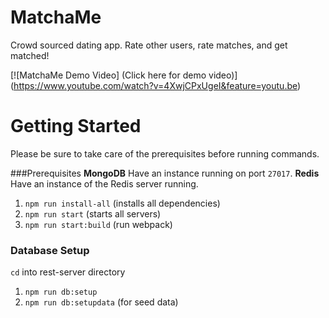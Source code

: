 # MatchaMe
Crowd sourced dating app. Rate other users, rate matches, and get matched!

[![MatchaMe Demo Video] (Click here for demo video)]
(https://www.youtube.com/watch?v=4XwjCPxUgeI&feature=youtu.be)

# Getting Started
Please be sure to take care of the prerequisites before running commands.

###Prerequisites
**MongoDB** Have an instance running on port `27017`. 
**Redis** Have an instance of the Redis server running.

1. `npm run install-all` (installs all dependencies)
2. `npm run start` (starts all servers)
3. `npm run start:build` (run webpack)

### Database Setup
`cd` into rest-server directory

1. `npm run db:setup` 
2. `npm run db:setupdata` (for seed data)